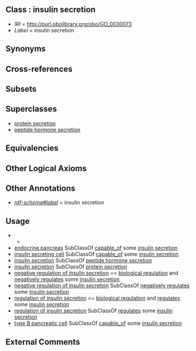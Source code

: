 
## Class : insulin secretion

 * *IRI* = http://purl.obolibrary.org/obo/GO_0030073
 * *Label* = insulin secretion

## Synonyms


## Cross-references


## Subsets


## Superclasses

 * [protein secretion](../../GO/06/GO_0009306.md)
 * [peptide hormone secretion](../../GO/72/GO_0030072.md)

## Equivalencies


## Other Logical Axioms


## Other Annotations

 * *[rdf-schema#label](../../el/rdf-schema#label.md)* = insulin secretion

## Usage

 * -
 * [endocrine pancreas](../../UBERON/16/UBERON_0000016.md) SubClassOf [capable_of](../../RO/15/RO_0002215.md) some [insulin secretion](../../GO/73/GO_0030073.md)
 * [insulin secreting cell](../../CL/68/CL_0000168.md) SubClassOf [capable_of](../../RO/15/RO_0002215.md) some [insulin secretion](../../GO/73/GO_0030073.md)
 * [insulin secretion](../../GO/73/GO_0030073.md) SubClassOf [peptide hormone secretion](../../GO/72/GO_0030072.md)
 * [insulin secretion](../../GO/73/GO_0030073.md) SubClassOf [protein secretion](../../GO/06/GO_0009306.md)
 * [negative regulation of insulin secretion](../../GO/76/GO_0046676.md) == [biological regulation](../../GO/07/GO_0065007.md) and [negatively regulates](../../RO/12/RO_0002212.md) some [insulin secretion](../../GO/73/GO_0030073.md)
 * [negative regulation of insulin secretion](../../GO/76/GO_0046676.md) SubClassOf [negatively regulates](../../RO/12/RO_0002212.md) some [insulin secretion](../../GO/73/GO_0030073.md)
 * [regulation of insulin secretion](../../GO/96/GO_0050796.md) == [biological regulation](../../GO/07/GO_0065007.md) and [regulates](../../RO/11/RO_0002211.md) some [insulin secretion](../../GO/73/GO_0030073.md)
 * [regulation of insulin secretion](../../GO/96/GO_0050796.md) SubClassOf [regulates](../../RO/11/RO_0002211.md) some [insulin secretion](../../GO/73/GO_0030073.md)
 * [type B pancreatic cell](../../CL/69/CL_0000169.md) SubClassOf [capable_of](../../RO/15/RO_0002215.md) some [insulin secretion](../../GO/73/GO_0030073.md)

## External Comments

